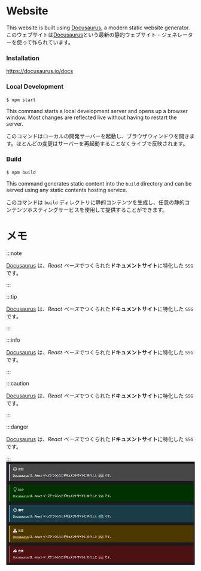 # Website

This website is built using [Docusaurus](https://docusaurus.io/), a modern static website generator.
このウェブサイトは[Docusaurus](https://docusaurus.io/)という最新の静的ウェブサイト・ジェネレーターを使って作られています。

### Installation

https://docusaurus.io/docs

### Local Development

```
$ npm start
```

This command starts a local development server and opens up a browser window. Most changes are reflected live without having to restart the server.

このコマンドはローカルの開発サーバーを起動し、ブラウザウィンドウを開きます。ほとんどの変更はサーバーを再起動することなくライブで反映されます。
### Build

```
$ npm build
```

This command generates static content into the `build` directory and can be served using any static contents hosting service.

このコマンドは `build` ディレクトリに静的コンテンツを生成し、任意の静的コンテンツホスティングサービスを使用して提供することができます。

# メモ
:::note

[Docusaurus](#) は、*React ベース*でつくられた**ドキュメントサイト**に特化した `SSG` です。

:::

:::tip

[Docusaurus](#) は、*React ベース*でつくられた**ドキュメントサイト**に特化した `SSG` です。

:::

:::info

[Docusaurus](#) は、*React ベース*でつくられた**ドキュメントサイト**に特化した `SSG` です。

:::

:::caution

[Docusaurus](#) は、*React ベース*でつくられた**ドキュメントサイト**に特化した `SSG` です。

:::

:::danger

[Docusaurus](#) は、*React ベース*でつくられた**ドキュメントサイト**に特化した `SSG` です。

:::
![メモ](memo.png)